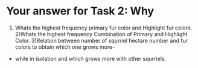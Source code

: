 # Your answer for Task 2: Why
1) Whats the highest frequency primary fur color and Highlight fur colors.       
2)Whats the highest frequency Combination of Primary and Highlight Color.
3)Relation between number of squrriel hectare number and fur colors to obtain which one grows more-
 - while in isolation and which grows more with other squrriels.